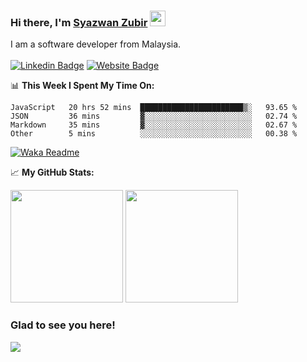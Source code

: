 ### Hi there, I'm <a href="https://syazwan.xyz" target="_blank">Syazwan Zubir</a> <img src="https://media.giphy.com/media/hvRJCLFzcasrR4ia7z/giphy.gif" width="25px">
I am a software developer from Malaysia.
<br/><br/>
[![Linkedin Badge](https://img.shields.io/badge/-LinkedIn-0e76a8?style=flat-square&logo=Linkedin&logoColor=white)](https://linkedin.com/in/syazwanzubir)
[![Website Badge](https://img.shields.io/badge/Website-3b5998?style=flat-square&logo=google-chrome&logoColor=white)](https://syazwan.xyz)

📊 **This Week I Spent My Time On:**
<!--START_SECTION:waka-->

```text
JavaScript   20 hrs 52 mins  ███████████████████████▒░   93.65 %
JSON         36 mins         ▓░░░░░░░░░░░░░░░░░░░░░░░░   02.74 %
Markdown     35 mins         ▓░░░░░░░░░░░░░░░░░░░░░░░░   02.67 %
Other        5 mins          ░░░░░░░░░░░░░░░░░░░░░░░░░   00.38 %
```

<!--END_SECTION:waka-->
[![Waka Readme](https://github.com/syazwanz/syazwanz/actions/workflows/wakatime.yml/badge.svg)](https://github.com/syazwanz/syazwanz/actions/workflows/wakatime.yml)

📈 **My GitHub Stats:**

<p>
  <img height="180em" src="https://github-readme-stats.vercel.app/api?username=syazwanz&show_icons=true&hide_border=false&&count_private=true&include_all_commits=true" />
  <img height="180em" src="https://github-readme-stats.vercel.app/api/top-langs/?username=syazwanz&exclude_repo=KNN-Image-Classification&show_icons=true&hide_border=false&layout=compact&langs_count=8"/>
</p>

### Glad to see you here!
![](https://visitor-badge.glitch.me/badge?page_id=syazwanz.syazwanz)
